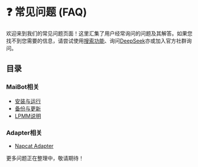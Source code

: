 # ❓ 常见问题 (FAQ)

欢迎来到我们的常见问题页面！这里汇集了用户经常询问的问题及其解答。如果您找不到您需要的信息，请尝试使用[搜索功能](https://www.bing.com)、询问[DeepSeek](https://www.deepseek.com)亦或加入官方社群询问。

## 目录

### MaiBot相关
- [安装与运行](/faq/maibot/install_runing)
- [备份与更新](/faq/maibot/backup_update)
- [LPMM说明](/faq/maibot/lpmm)

### Adapter相关
- [Napcat Adapter](/faq/maibot-napcat-adapter/)

更多问题正在整理中，敬请期待！